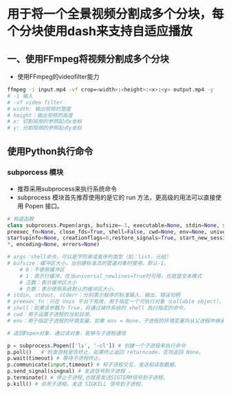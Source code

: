 # 用于将一个全景视频分割成多个分块，每个分块使用dash来支持自适应播放 

## 一、使用FFmpeg将视频分割成多个分块

- 使用FFmpeg的videofilter能力

``` bash
ffmpeg -i input.mp4 -vf crop=<width>:<height>:<x>:<y> output.mp4 -y
# -i 输入
# -vf video filter
# width: 输出视频的宽度
# height：输出视频的高度
# x: 切割视频的参照起点x坐标
# y: 分割视频的参照起点y坐标
```

## 使用Python执行命令

### subporcess 模块
- 推荐采用subprocess来执行系统命令
- subprocess 模块首先推荐使用的是它的 run 方法，更高级的用法可以直接使用 Popen 接口。

``` python
# 构造函数
class subprocess.Popen(args, bufsize=-1, executable=None, stdin=None, stdout=None, stderr=None, 
preexec_fn=None, close_fds=True, shell=False, cwd=None, env=None, universal_newlines=False, 
startupinfo=None, creationflags=0,restore_signals=True, start_new_session=False, pass_fds=(),
*, encoding=None, errors=None)

# args：shell命令，可以是字符串或者序列类型（如：list，元组）
# bufsize：缓冲区大小。当创建标准流的管道对象时使用，默认-1。
    # 0：不使用缓冲区
    # 1：表示行缓冲，仅当universal_newlines=True时可用，也就是文本模式
    # 正数：表示缓冲区大小
    # 负数：表示使用系统默认的缓冲区大小。
# stdin, stdout, stderr：分别表示程序的标准输入、输出、错误句柄
# preexec_fn：只在 Unix 平台下有效，用于指定一个可执行对象（callable object），它将在子进程运行之前被调用
# shell：如果该参数为 True，将通过操作系统的 shell 执行指定的命令。
# cwd：用于设置子进程的当前目录。
# env：用于指定子进程的环境变量。如果 env = None，子进程的环境变量将从父进程中继承。

# 返回Popen对象，通过该对象，能够与子进程通信

p = subprocess.Popen(['ls', '-cl']) # 创建一个子进程来执行命令
p.poll()   # 检查进程是否终止，如果终止返回 returncode，否则返回 None。
p.wait(timeout) # 等待子进程终止。
p.communicate(input,timeout) # 和子进程交互，发送和读取数据。
p.send_signal(singnal) # 发送信号到子进程 。
p.terminate() # 停止子进程,也就是发送SIGTERM信号到子进程。
p.kill() # 杀死子进程。发送 SIGKILL 信号到子进程。

```

